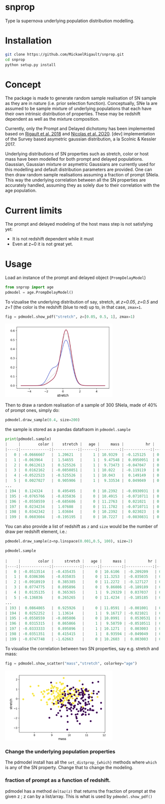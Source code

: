 # snprop
Type Ia supernova underlying population distribution modelling.

# Installation

```bash
git clone https://github.com/MickaelRigault/snprop.git
cd snprop
python setup.py install
```

# Concept

The package is made to generate random sample realisation of SN sample as they are in nature (i.e. prior selection function). 
Conceptually, SNe Ia are assumed to be sample mixture of underlying populations that each have their own intrinsic distribution of properties. These may be redshift dependent as well as the mixture composition.

Currently, only the Prompt and Delayed dichotomy has been implemented based on [Rigault et al. 2018](https://ui.adsabs.harvard.edu/abs/2018arXiv180603849R/abstract) and [Nicolas et al. 2O20](https://ui.adsabs.harvard.edu/abs/2020arXiv200509441N/abstract). 
[dev] implementation of the Survey based asymetric gaussian distribution, a la Scolnic & Kessler 2017.

Underlying distributions of SN properties such as stretch, color or host mass have been modelled for both prompt and delayed populations. Gaussian, Gaussian mixture or asymetric Gaussians are currently used for this modelling and default distribution parameters are provided. One can then draw random sample realisations assuming a fraction of prompt SNeIa. This way the underlying correlation between all the SN properties are accurately handled, assuming they as solely due to their correlation with the age population.

# Current limits

The prompt and delayed modeling of the host mass step is not satisfying yet:
 - It is not redshift dependent while it must
 - Even at z~0 it is not great yet.
 
# Usage

Load an instance of the prompt and delayed object (`PrompDelayModel`)

```python
from snprop import age
pdmodel = age.PrompDelayModel()
```

To vizualise the underlying distribution of say, stretch, at _z=0.05_, _z=0.5_ and _z=1_ (the color is the redshift (blue to red) up to, in that case, `zmax=1`.

```python
fig = pdmodel.show_pdf("stretch", z=[0.05, 0.5, 1], zmax=1)
```

<p align="left">
  <img src="figures/snstretch_pdfs.png" width="350" title="hover text">
</p>

Then to draw a random realisation of a sample of 300 SNeIa, made of 40% of prompt ones, simply do:

```python
pdmodel.draw_sample(0.4, size=200)
```
the sample is stored as a pandas datafraom in `pdmodel.sample`
```python
print(pdmodel.sample)
|     |        color |    stretch |   age |     mass |          hr |   z |,
|----:|-------------:|-----------:|------:|---------:|------------:|----:|,
|   0 | -0.0666667   |  1.20621   |     1 | 10.9329  | -0.125125   | 0.4 |,
|   1 | -0.063964    |  1.54655   |     1 |  9.47548 |  0.0950951  | 0.4 |,
|   2 |  0.0612613   |  0.525526  |     1 |  9.73473 | -0.047047   | 0.4 |,
|   3 |  0.0162162   | -0.0850851 |     1 | 10.022   | -0.119119   | 0.4 |,
|   4 | -0.0522523   | -0.525526  |     1 | 10.043   |  0.149149   | 0.4 |,
|   5 |  0.0027027   |  0.905906  |     1 |  9.33534 |  0.049049   | 0.4 |,
...
| 194 |  0.124324    |  0.495495  |     0 | 10.2392  | -0.0930931  | 0.4 |,
| 195 | -0.0765766   | -0.835836  |     0 | 10.4915  | -0.0710711  | 0.4 |,
| 196 | -0.0558559   | -0.685686  |     0 | 11.2763  |  0.021021   | 0.4 |,
| 197 |  0.0234234   |  1.07608   |     0 | 11.1782  | -0.0710711  | 0.4 |,
| 198 |  0.0342342   |  1.03604   |     0 | 10.2392  |  0.023023   | 0.4 |,
| 199 |  0.0603604   | -0.195195  |     0 | 10.7227  | -0.0830831  | 0.4 |
```

You can also provide a list of redshift as `z` and `size` would be the number of draw per redshift element, i.e.:
```python
pdmodel.draw_sample(z=np.linspace(0.001,0.5, 100), size=2)
```

```python
pdmodel.sample

|     |        color |     stretch |   age |     mass |          hr |         z |,
|----:|-------------:|------------:|------:|---------:|------------:|----------:|,
|   0 | -0.0513514   | -0.435435   |     0 | 10.6106  | -0.209209   | 0.001     |,
|   1 |  0.0306306   | -0.035035   |     0 | 11.3253  | -0.035035   | 0.001     |,
|   2 | -0.0918919   |  0.385385   |     0 | 11.2272  | -0.127127   | 0.0060404 |,
|   3 |  0.0774775   |  0.895896   |     0 |  9.86086 | -0.189189   | 0.0060404 |,
|   4 |  0.0135135   |  0.365365   |     1 |  9.29329 |  0.037037   | 0.0110808 |,
|   5 | -0.136036    |  0.265265   |     0 | 11.4234  | -0.185185   | 0.0110808 |,
...
| 193 |  0.0864865   |  0.925926   |     0 | 11.0591  | -0.001001   | 0.484879  |,
| 194 |  0.0252252   |  1.13614    |     1 |  9.16717 | -0.021021   | 0.489919  |,
| 195 | -0.0558559   | -0.805806   |     0 | 10.0991  |  0.0530531  | 0.489919  |,
| 196 |  0.0315315   |  0.865866   |     1 |  9.58759 | -0.0510511  | 0.49496   |,
| 197 | -0.0333333   |  0.895896   |     1 | 10.1271  |  0.003003   | 0.49496   |,
| 198 | -0.0351351   |  0.415415   |     1 |  8.93594 | -0.049049   | 0.5       |,
| 199 | -0.0747748   | -1.62663    |     0 | 10.2603  |  0.003003   | 0.5       |
```

To visualise the correlation between two SN properties, say e.g. stretch and mass:


```python
fig = pdmodel.show_scatter("mass","stretch", colorkey="age")
```
<p align="left">
  <img src="figures/stretch_mass_scatter.png" width="350" title="hover text">
</p>

### Change the underlying population properties

The pdmodel install has all the `set_distprop_{which}` methods where `which` is any of the SN property. Change that to change the modeling. 

### fraction of prompt as a function of redshift.

pdmodel has a method `deltaz(z)` that returns the fraction of prompt at the given z ; z can by a list/array. This is what is used by `pdmodel.show_pdf()`
